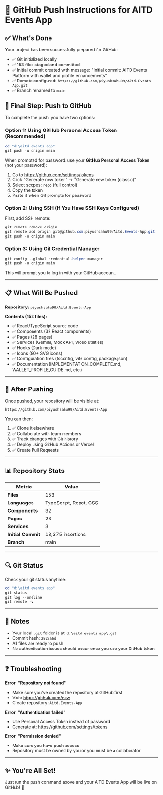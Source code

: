 # 🚀 GitHub Push Instructions for AITD Events App

## ✅ What's Done

Your project has been successfully prepared for GitHub:

- ✅ Git initialized locally
- ✅ 153 files staged and committed
- ✅ Initial commit created with message: "Initial commit: AITD Events Platform with wallet and profile enhancements"
- ✅ Remote configured: `https://github.com/piyushsahu99/Aitd.Events-App.git`
- ✅ Branch renamed to `main`

## 🔧 Final Step: Push to GitHub

To complete the push, you have two options:

### Option 1: Using GitHub Personal Access Token (Recommended)

```powershell
cd "d:\aitd events app"
git push -u origin main
```

When prompted for password, use your **GitHub Personal Access Token** (not your password):

1. Go to https://github.com/settings/tokens
2. Click "Generate new token" → "Generate new token (classic)"
3. Select scopes: `repo` (full control)
4. Copy the token
5. Paste it when Git prompts for password

### Option 2: Using SSH (If You Have SSH Keys Configured)

First, add SSH remote:
```powershell
git remote remove origin
git remote add origin git@github.com:piyushsahu99/Aitd.Events-App.git
git push -u origin main
```

### Option 3: Using Git Credential Manager

```powershell
git config --global credential.helper manager
git push -u origin main
```

This will prompt you to log in with your GitHub account.

---

## 📋 What Will Be Pushed

**Repository:** `piyushsahu99/Aitd.Events-App`

**Contents (153 files):**
- ✅ React/TypeScript source code
- ✅ Components (32 React components)
- ✅ Pages (28 pages)
- ✅ Services (Gemini, Mock API, Video utilities)
- ✅ Hooks (Dark mode)
- ✅ Icons (80+ SVG icons)
- ✅ Configuration files (tsconfig, vite.config, package.json)
- ✅ Documentation (IMPLEMENTATION_COMPLETE.md, WALLET_PROFILE_GUIDE.md, etc.)

---

## 🎯 After Pushing

Once pushed, your repository will be visible at:
```
https://github.com/piyushsahu99/Aitd.Events-App
```

You can then:
1. ✅ Clone it elsewhere
2. ✅ Collaborate with team members
3. ✅ Track changes with Git history
4. ✅ Deploy using GitHub Actions or Vercel
5. ✅ Create Pull Requests

---

## 📊 Repository Stats

| Metric | Value |
|--------|-------|
| **Files** | 153 |
| **Languages** | TypeScript, React, CSS |
| **Components** | 32 |
| **Pages** | 28 |
| **Services** | 3 |
| **Initial Commit** | 18,375 insertions |
| **Branch** | main |

---

## 🔍 Git Status

Check your git status anytime:
```powershell
cd "d:\aitd events app"
git status
git log --oneline
git remote -v
```

---

## 📝 Notes

- Your local `.git` folder is at: `d:\aitd events app\.git`
- Commit hash: `282ca6d`
- All files are ready to push
- No authentication issues should occur once you use your GitHub token

---

## ❓ Troubleshooting

**Error: "Repository not found"**
- Make sure you've created the repository at GitHub first
- Visit: https://github.com/new
- Create repository: `Aitd.Events-App`

**Error: "Authentication failed"**
- Use Personal Access Token instead of password
- Generate at: https://github.com/settings/tokens

**Error: "Permission denied"**
- Make sure you have push access
- Repository must be owned by you or you must be a collaborator

---

## ✨ You're All Set!

Just run the push command above and your AITD Events App will be live on GitHub! 🎉

